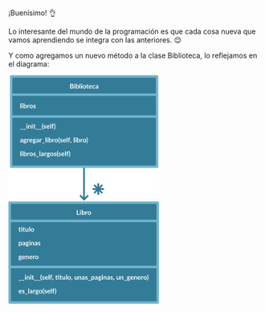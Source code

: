 ¡Buenísimo! :ok_hand:

Lo interesante del mundo de la programación es que cada cosa nueva que vamos aprendiendo se integra con las anteriores. :relieved:

Y como agregamos un nuevo método a la clase Biblioteca, lo reflejamos en el diagrama:

<img src="https://raw.githubusercontent.com/MumukiProject/mumuki-guia-python3-colecciones/master/assets/clases_5_1648233447640.3.svg" alt="clases_5_1648233447640.3.svg" width="300px" height="auto">